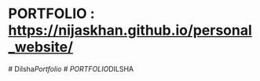 # PORTFOLIO : https://nijaskhan.github.io/personal_website/
#   D i l s h a _ P o r t f o l i o  
 #   P O R T F O L I O _ D I L S H A  
 